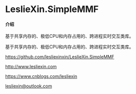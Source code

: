 # LeslieXin.SimpleMMF

#### 介绍
基于共享内存的、极低CPU和内存占用的、跨进程实时交互类库。

基于共享内存的、极低CPU和内存占用的、跨进程实时交互类库。

https://github.com/lesliexinxin/LeslieXin.SimpleMMF

http://www.lesliexin.com

https://www.cnblogs.com/lesliexin

lesliexin@outlook.com

